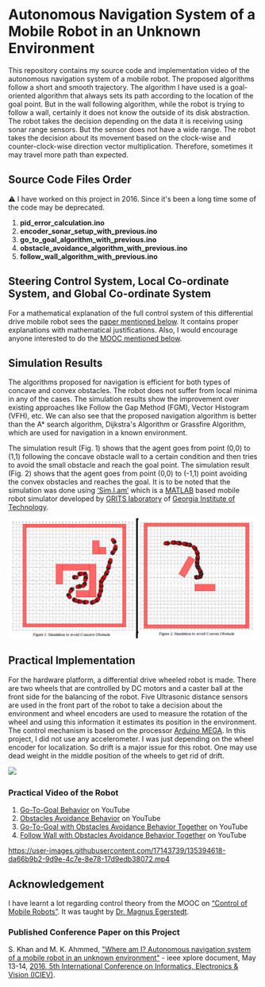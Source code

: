 # Autonomous Navigation System of a Mobile Robot in an Unknown Environment
This repository contains my source code and implementation video of the autonomous navigation system of a mobile robot. The proposed algorithms follow a short and smooth trajectory. The algorithm I have used is a goal-oriented algorithm that always sets its path according to the location of the goal point. But in the wall following algorithm, while the robot is trying to follow a wall, certainly it does not know the outside of its disk abstraction. The robot takes the decision depending on the data it is receiving using sonar range sensors. But the sensor does not have a wide range. The robot takes the decision about its movement based on the clock-wise and counter-clock-wise direction vector multiplication. Therefore, sometimes it may travel more path than expected.

## Source Code Files Order 
:warning: I have worked on this project in 2016. Since it's been a long time some of the code may be deprecated.

1. **pid_error_calculation.ino**
2. **encoder_sonar_setup_with_previous.ino**
3. **go_to_goal_algorithm_with_previous.ino**
4. **obstacle_avoidance_algorithm_with_previous.ino**
5. **follow_wall_algorithm_with_previous.ino**

## Steering Control System, Local Co-ordinate System, and Global Co-ordinate System
For a mathematical explanation of the full control system of this differential drive mobile robot sees the [paper mentioned below](#published-conference-paper-on-this-project). It contains proper explanations with mathematical justifications. Also, I would encourage anyone interested to do the [MOOC mentioned below](#acknowledgement).

## Simulation Results
The algorithms proposed for navigation is efficient for both types of concave and convex obstacles. The robot does not suffer from local minima in any of the cases. The simulation results show the improvement over existing approaches like Follow the Gap Method (FGM), Vector Histogram (VFH), etc. We can also see that the proposed navigation algorithm is better than the A* search algorithm, Dijkstra's Algorithm or Grassfire Algorithm, which are used for navigation in a known environment.

The simulation result (Fig. 1) shows that the agent goes from point (0,0) to (1,1) following the concave obstacle wall to a certain condition and then tries to avoid the small obstacle and reach the goal point. The simulation result (Fig. 2) shows that the agent goes from point (0,0) to (-1,1) point avoiding the convex obstacles and reaches the goal. It is to be noted that the simulation was done using [‘Sim.I.am’](https://www.mathworks.com/matlabcentral/fileexchange/40860-sim-i-am) which is a [MATLAB](https://www.mathworks.com/?s_tid=gn_logo) based mobile robot simulator developed by [GRITS laboratory](http://gritslab.gatech.edu/home/) of [Georgia Institute of Technology](https://www.gatech.edu/).

<img src="images/simulation_results.png" width=750>

## Practical Implementation
For the hardware platform, a differential drive wheeled robot is made. There are two wheels that are controlled by DC motors and a caster ball at the front side for the balancing of the robot. Five Ultrasonic distance sensors are used in the front part of the robot to take a decision about the environment and wheel encoders are used to measure the rotation of the wheel and using this information it estimates its position in the environment. The control mechanism is based on the processor [Arduino MEGA](https://store.arduino.cc/products/arduino-mega-2560-rev3). In this project, I did not use any accelerometer. I was just depending on the wheel encoder for localization. So drift is a major issue for this robot. One may use dead weight in the middle position of the wheels to get rid of drift.

<img src="images/robot_photo.jpg" width=500>


### Practical Video of the Robot
1. [Go-To-Goal Behavior](https://www.youtube.com/watch?v=mx56AGjGusU) on YouTube
2. [Obstacles Avoidance Behavior](https://www.youtube.com/watch?v=s9AxqqOxT4g) on YouTube
3. [Go-To-Goal with Obstacles Avoidance Behavior Together](https://www.youtube.com/watch?v=MwT14vDychA) on YouTube
4. [Follow Wall with Obstacles Avoidance Behavior Together](https://www.youtube.com/watch?v=S0naiIBdsRg) on YouTube


https://user-images.githubusercontent.com/17143739/135394618-da66b9b2-9d9e-4c7e-8e78-17d9edb38072.mp4


## Acknowledgement
I have learnt a lot regarding control theory from the MOOC on [“Control of Mobile Robots”](https://www.my-mooc.com/en/mooc/control-of-mobile-robots/). It was taught by [Dr. Magnus Egerstedt](https://www.ece.gatech.edu/faculty-staff-directory/magnus-egerstedt-0).


### Published Conference Paper on this Project
S. Khan and M. K. Ahmmed, ["Where am I? Autonomous navigation system of a mobile robot in an unknown environment"](https://ieeexplore.ieee.org/document/7760188) - ieee xplore document, May 13-14, [2016, 5th International Conference on Informatics, Electronics & Vision (ICIEV)](http://cennser.org/ICIEV16/#:~:text=Welcome%20to%20the%205th%20International,IPS%20will%20be%20sent%20to%20.).

